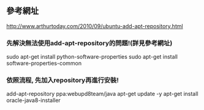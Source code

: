 ## 參考網址
http://www.arthurtoday.com/2010/09/ubuntu-add-apt-repository.html

### 先解決無法使用add-apt-repository的問題!(詳見參考網址)
sudo apt-get install python-software-properties
sudo apt-get install software-properties-common

### 依照流程, 先加入repository再進行安裝!
add-apt-repository ppa:webupd8team/java
apt-get update -y
apt-get install oracle-java8-installer
